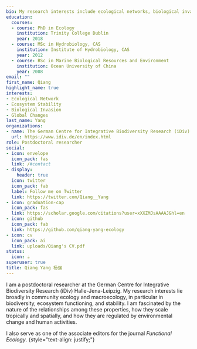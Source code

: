 ```yaml
---
bio: My research interests include ecological networks, biological invasion and global changes.
education:
  courses:
  - course: PhD in Ecology
    institution: Trinity College Dublin
    year: 2018
  - course: MSc in Hydrobiology, CAS
    institution: Institute of Hydrobiology, CAS
    year: 2012
  - course: BSc in Marine Biological Resources and Environment
    institution: Ocean University of China
    year: 2008
email: ""
first_name: Qiang
highlight_name: true
interests:
- Ecological Network
- Ecosystem Stability
- Biological Invasion
- Global Changes
last_name: Yang
organizations:
- name: The German Centre for Integrative Biodiversity Research (iDiv) Halle-Jena-Leipzig
  url: https://www.idiv.de/en/index.html
role: Postdoctoral researcher
social:
- icon: envelope
  icon_pack: fas
  link: /#contact
- display:
    header: true
  icon: twitter
  icon_pack: fab
  label: Follow me on Twitter
  link: https://twitter.com/Qiang__Yang
- icon: graduation-cap
  icon_pack: fas
  link: https://scholar.google.com/citations?user=xXXZMJsAAAAJ&hl=en
- icon: github
  icon_pack: fab
  link: https://github.com/qiang-yang-ecology
- icon: cv
  icon_pack: ai
  link: uploads/Qiang's CV.pdf
status:
  icon: ☕️
superuser: true
title: Qiang Yang 杨强
---
```


I am a postdoctoral researcher at the German Centre for Integrative Biodiversity Research (iDiv) Halle-Jena-Leipzig. My research interests lie broadly in community ecology and macroecology, in particular in biodiversity, ecosystem functioning, and stability. I am fascinated by the nature of the relationships among these properties, how they scale tropically and spatially, and how they are regulated by environmental change and human activities.

I also serve as one of the associate editors for the journal *Functional Ecology*.
{style="text-align: justify;"}
